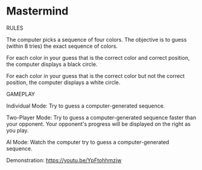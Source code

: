 # Mastermind

RULES   
  
The computer picks a sequence of four colors. The objective is to guess (within 8 tries) the exact sequence of colors.   
  
For each color in your guess that is the correct color and correct position, the computer displays a black circle.   
  
For each color in your guess that is the correct color but not the correct position, the computer displays a white circle.   
  
GAMEPLAY  
  
Individual Mode: Try to guess a computer-generated sequence.   
  
Two-Player Mode: Try to guess a computer-generated sequence faster than your opponent. Your opponent's progress will be displayed on the right as you play.   
  
AI Mode: Watch the computer try to guess a computer-generated sequence.   
  
Demonstration: https://youtu.be/YpFtohhmzjw
